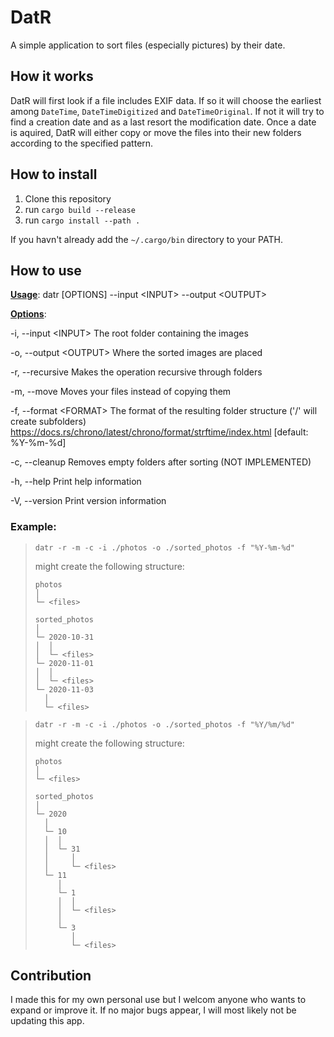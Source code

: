 # DatR

A simple application to sort files (especially pictures) by their date.

## How it works

DatR will first look if a file includes EXIF data. If so it will choose the earliest among `DateTime`, `DateTimeDigitized` and `DateTimeOriginal`.
If not it will try to find a creation date and as a last resort the modification date. Once a date is aquired, DatR will either copy or move the files
into their new folders according to the specified pattern.

## How to install

1. Clone this repository
2. run `cargo build --release`
3. run `cargo install --path .`

If you havn't already add the `~/.cargo/bin` directory to your PATH.

## How to use

<ins>**Usage**</ins>: datr [OPTIONS] --input \<INPUT\> --output \<OUTPUT\>

<ins>**Options**</ins>:

  -i, --input \<INPUT\>    The root folder containing the images

  -o, --output \<OUTPUT\>  Where the sorted images are placed

  -r, --recursive        Makes the operation recursive through folders

  -m, --move             Moves your files instead of copying them

  -f, --format \<FORMAT\>  The format of the resulting folder structure ('/' will create subfolders) https://docs.rs/chrono/latest/chrono/format/strftime/index.html [default: %Y-%m-%d]

  -c, --cleanup          Removes empty folders after sorting (NOT IMPLEMENTED)

  -h, --help             Print help information

  -V, --version          Print version information

### Example:

> `datr -r -m -c -i ./photos -o ./sorted_photos -f "%Y-%m-%d"`
>
> might create the following structure: 
>```
>photos
>│
>└─ <files>
>
>sorted_photos
>│
>└─ 2020-10-31
>│  │
>│  └─ <files>
>└─ 2020-11-01
>│  │
>│  └─ <files>
>└─ 2020-11-03
>   │
>   └─ <files>
>```

> `datr -r -m -c -i ./photos -o ./sorted_photos -f "%Y/%m/%d"`
>
> might create the following structure: 
>```
>photos
>│
>└─ <files>
>
>sorted_photos
>│
>└─ 2020
>   │
>   └─ 10
>   │  │
>   │  └─ 31
>   │     │
>   │     └─ <files>
>   └─ 11
>      │
>      └─ 1
>      │  │
>      │  └─ <files>
>      │
>      └─ 3
>         │
>         └─ <files>
>```

## Contribution

I made this for my own personal use but I welcom anyone who wants to expand or improve it.
If no major bugs appear, I will most likely not be updating this app.

